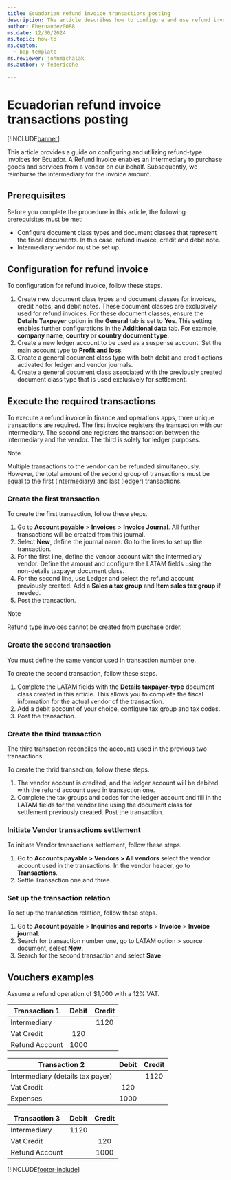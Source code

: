 ```yaml
---
title: Ecuadorian refund invoice transactions posting
description: The article describes how to configure and use refund invoices for Ecuador. 
author: Fhernandez0088
ms.date: 12/30/2024
ms.topic: how-to
ms.custom: 
  - bap-template
ms.reviewer: johnmichalak
ms.author: v-federicohe

---
```


# Ecuadorian refund invoice transactions posting

[!INCLUDE[banner](../includes/banner.md)]

This article provides a guide on configuring and utilizing refund-type invoices for Ecuador. A Refund invoice enables an intermediary to purchase goods and services from a vendor on our behalf. Subsequently, we reimburse the intermediary for the invoice amount.

## Prerequisites
Before you complete the procedure in this article, the following prerequisites must be met:
* Configure document class types and document classes that represent the fiscal documents. In this case, refund invoice, credit and debit note.
* Intermediary vendor must be set up.


## Configuration for refund invoice

To configuration for refund invoice, follow these steps.

1. Create new document class types and document classes for invoices, credit notes, and debit notes. These document classes are exclusively used for refund invoices. For these document classes, ensure the **Details Taxpayer** option in the **General** tab is set to **Yes**. This setting enables further configurations in the **Additional data** tab. For example, **company name**, **country** or **country document type**.
1. Create a new ledger account to be used as a suspense account. Set the main account type to **Profit and loss**.
1. Create a general document class type with both debit and credit options activated for ledger and vendor journals.
1. Create a general document class associated with the previously created document class type that is used exclusively for settlement.

## Execute the required transactions

To execute a refund invoice in finance and operations apps, three unique transactions are required. The first invoice registers the transaction with our intermediary. The second one registers the transaction between the intermediary and the vendor. The third is solely for ledger purposes.

> [!NOTE]
> Multiple transactions to the vendor can be refunded simultaneously. However, the total amount of the second group of transactions must be equal to the first (intermediary) and last (ledger) transactions.

### Create the first transaction 

To create the first transaction, follow these steps.

1. Go to **Account payable** \> **Invoices** \> **Invoice Journal**. All further transactions will be created from this journal.
1. Select **New**, define the journal name. Go to the lines to set up the transaction.
1. For the first line, define the vendor account with the intermediary vendor. Define the amount and configure the LATAM fields using the non-details taxpayer document class.
1. For the second line, use Ledger and select the refund account previously created. Add a **Sales a tax group** and **Item sales tax group** if needed.
1. Post the transaction.

> [!NOTE]
> Refund type invoices cannot be created from purchase order.

### Create the second transaction 

You must define the same vendor used in transaction number one. 

To create the second transaction, follow these steps.

1. Complete the LATAM fields with the **Details taxpayer-type** document class created in this article. This allows you to complete the fiscal information for the actual vendor of the transaction.
1. Add a debit account of your choice, configure tax group and tax codes.
1. Post the transaction.

### Create the third transaction 

The third transaction reconciles the accounts used in the previous two transactions. 

To create the thrid transaction, follow these steps.

1. The vendor account is credited, and the ledger account will be debited with the refund account used in transaction one.
1. Complete the tax groups and codes for the ledger account and fill in the LATAM fields for the vendor line using the document class for settlement previously created. Post the transaction.
 
### Initiate Vendor transactions settlement

To initiate Vendor transactions settlement, follow these steps.

1. Go to **Accounts payable > Vendors > All vendors** select the vendor account used in the transactions. In the vendor header, go to **Transactions**.
1. Settle Transaction one and three.

### Set up the transaction relation

To set up the transaction relation, follow these steps.

1. Go to **Account payable** \> **Inquiries and reports** \> **Invoice** \> **Invoice journal**.
1. Search for transaction number one, go to LATAM option > source document, select **New**.
1. Search for the second transaction and select **Save**.

## Vouchers examples

Assume a refund operation of $1,000 with a 12% VAT.


| Transaction 1  | Debit |Credit|
| ------------- |:-------------:|:-------------:|
| Intermediary      |      | 1120 |
| Vat Credit      | 120     |
| Refund Account      | 1000     |

| Transaction 2  | Debit |Credit|
| ------------- |:-------------:|:-------------:|
| Intermediary (details tax payer)      |      | 1120 |
| Vat Credit      | 120     |
| Expenses      | 1000     |

| Transaction 3  | Debit |Credit|
| ------------- |:-------------:|:-------------:|
| Intermediary      | 1120     |  |
| Vat Credit      |      |120
| Refund Account      |      |1000

[!INCLUDE[footer-include](../../../includes/footer-banner.md)]
